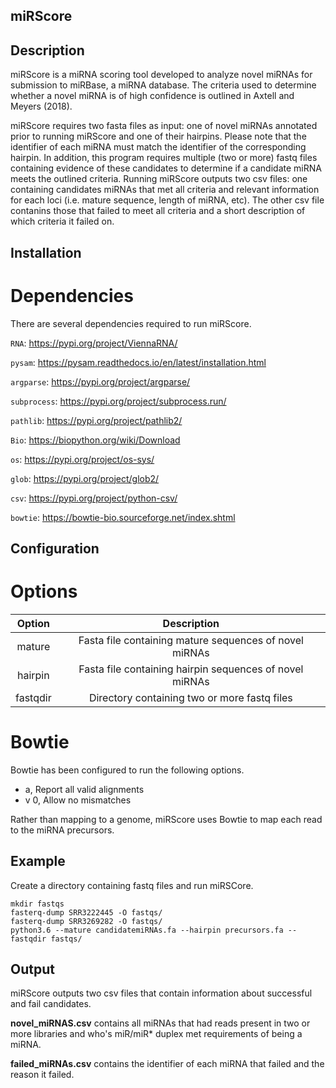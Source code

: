 ## miRScore

## Description

miRScore is a miRNA scoring tool developed to analyze novel miRNAs for submission to miRBase, a miRNA database. The criteria used to determine whether a novel miRNA is of high confidence is outlined in Axtell and Meyers (2018).

miRScore requires two fasta files as input: one of novel miRNAs annotated prior to running miRScore and one of their hairpins. Please note that the identifier of each miRNA must match the identifier of the corresponding hairpin. In addition, this program requires multiple (two or more) fastq files containing evidence of these candidates to determine if a candidate miRNA meets the outlined criteria. Running miRScore outputs two csv files: one containing candidates miRNAs that met all criteria and relevant information for each loci (i.e. mature sequence, length of miRNA, etc). The other csv file contanins those that failed to meet all criteria and a short description of which criteria it failed on.

## Installation

# Dependencies

There are several dependencies required to run miRScore.

`RNA`: https://pypi.org/project/ViennaRNA/

`pysam`: https://pysam.readthedocs.io/en/latest/installation.html

`argparse`: https://pypi.org/project/argparse/

`subprocess`: https://pypi.org/project/subprocess.run/

`pathlib`: https://pypi.org/project/pathlib2/

`Bio`: https://biopython.org/wiki/Download

`os`: https://pypi.org/project/os-sys/

`glob`: https://pypi.org/project/glob2/

`csv`: https://pypi.org/project/python-csv/

`bowtie`: https://bowtie-bio.sourceforge.net/index.shtml
    
## Configuration

# Options

|Option     |Description                                               |
|:---------:|:--------------------------------------------------------:|
|mature     | Fasta file containing mature sequences of novel miRNAs   |
|hairpin    | Fasta file containing hairpin sequences of novel miRNAs  |
|fastqdir   | Directory containing two or more fastq files             |

# Bowtie

Bowtie has been configured to run the following options.

- a, Report all valid alignments
- v 0, Allow no mismatches

Rather than mapping to a genome, miRScore uses Bowtie to map each read to the miRNA precursors.


## Example

Create a directory containing fastq files and run miRSCore.
```
mkdir fastqs
fasterq-dump SRR3222445 -O fastqs/
fasterq-dump SRR3269282 -O fastqs/
python3.6 --mature candidatemiRNAs.fa --hairpin precursors.fa --fastqdir fastqs/
```

## Output
miRScore outputs two csv files that contain information about successful and fail candidates.

**novel_miRNAS.csv** contains all miRNAs that had reads present in two or more libraries and who's miR/miR* duplex met requirements of being a miRNA.

**failed_miRNAs.csv** contains the identifier of each miRNA that failed and the reason it failed.
